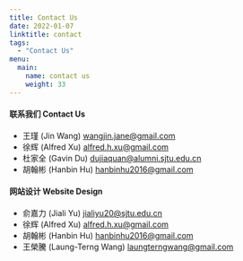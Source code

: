 ```yaml
---
title: Contact Us
date: 2022-01-07
linktitle: contact
tags:
  - "Contact Us"
menu: 
  main:
    name: contact us
    weight: 33
---
```


#### 联系我们 Contact Us
* 王瑾 (Jin Wang) wangjin.jane@gmail.com
* 徐辉 (Alfred Xu) alfred.h.xu@gmail.com
* 杜家全 (Gavin Du) dujiaquan@alumni.sjtu.edu.cn
* 胡翰彬 (Hanbin Hu) hanbinhu2016@gmail.com

#### 网站设计 Website Design
* 俞嘉力 (Jiali Yu) jialiyu20@sjtu.edu.cn
* 徐辉 (Alfred Xu) alfred.h.xu@gmail.com
* 胡翰彬 (Hanbin Hu) hanbinhu2016@gmail.com
* 王榮騰 (Laung-Terng Wang) laungterngwang@gmail.com